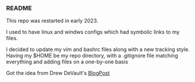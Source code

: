 ### README

This repo was restarted in early 2023.

I used to have linux and windws configs which had symbolic links to my files.

I decided to update my vim and bashrc files along with a new tracking style. Having my $HOME be my repo directory, with a .gitignore file matching everything and adding files on a one-by-one basis

Got the idea from Drew DeVault's [BlogPost](https://drewdevault.com/2019/12/30/dotfiles.html)
